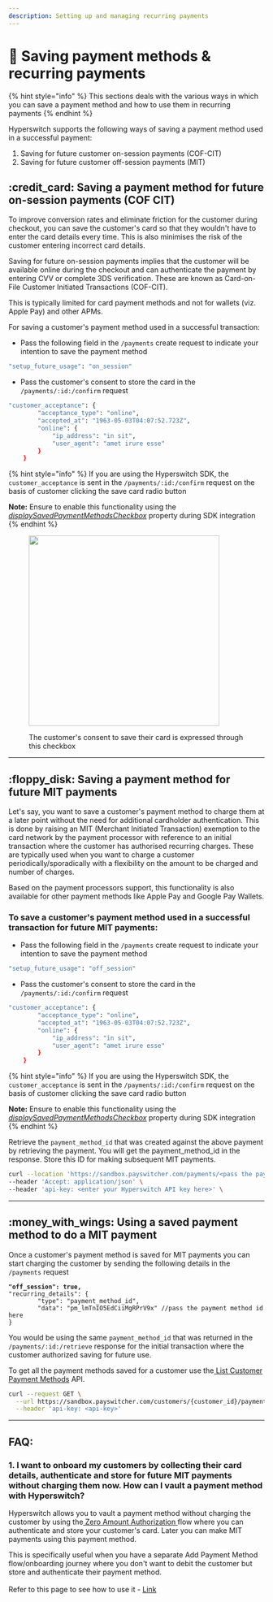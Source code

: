 ```yaml
---
description: Setting up and managing recurring payments
---
```


# 🔁 Saving payment methods & recurring payments

{% hint style="info" %}
This sections deals with the various ways in which you can save a payment method and how to use them in recurring payments
{% endhint %}

Hyperswitch supports the following ways of saving a payment method used in a successful payment:

1. Saving for future customer on-session payments (COF-CIT)
2. Saving for future customer off-session payments (MIT)

## :credit\_card: Saving a payment method for future on-session payments (COF CIT)

To improve conversion rates and eliminate friction for the customer during checkout, you can save the customer's card so that they wouldn't have to enter the card details every time. This is also minimises the risk of the customer entering incorrect card details.&#x20;

Saving for future on-session payments implies that the customer will be available online during the checkout and can authenticate the payment by entering CVV or complete 3DS verification. These are known as Card-on-File Customer Initiated Transactions (COF-CIT).

This is typically limited for card payment methods and not for wallets (viz. Apple Pay) and other APMs.

For saving a customer's payment method used in a successful transaction:

* Pass the following field in the `/payments` create request to indicate your intention to save the payment method

```bash
"setup_future_usage": "on_session"
```

* Pass the customer's consent to store the card in the `/payments/:id:/confirm` request

```bash
"customer_acceptance": {
        "acceptance_type": "online",
        "accepted_at": "1963-05-03T04:07:52.723Z",
        "online": {
            "ip_address": "in sit",
            "user_agent": "amet irure esse"
        }
    }
```

{% hint style="info" %}
If you are using the Hyperswitch SDK, the `customer_acceptance` is sent in the `/payments/:id:/confirm` request on the basis of customer clicking the save card radio button

**Note:** Ensure to enable this functionality using the [_displaySavedPaymentMethodsCheckbox_](https://docs.payswitcher.com/hyperswitch-cloud/integration-guide/web/customization#id-6.-handle-saved-payment-methods) property during SDK integration
{% endhint %}

<figure><img src="../../.gitbook/assets/Screenshot 2024-04-18 at 12.49.35 PM.png" alt="" width="375"><figcaption><p>The customer's consent to save their card is expressed through this checkbox</p></figcaption></figure>

***

## :floppy\_disk: Saving a payment method for future MIT payments

Let's say, you want to save a customer's payment method to charge them at a later point without the need for additional cardholder authentication. This is done by raising an MIT (Merchant Initiated Transaction) exemption to the card network by the payment processor with reference to an initial transaction where the customer has authorised recurring charges. These are typically used when you want to charge a customer periodically/sporadically with a flexibility on the amount to be charged and number of charges.

Based on the payment processors support, this functionality is also available for other payment methods like Apple Pay and Google Pay Wallets.

### To save a customer's payment method used in a successful transaction for future MIT payments:

* Pass the following field in the `/payments` create request to indicate your intention to save the payment method

```bash
"setup_future_usage": "off_session"
```

* Pass the customer's consent to store the card in the `/payments/:id:/confirm` request

```bash
"customer_acceptance": {
        "acceptance_type": "online",
        "accepted_at": "1963-05-03T04:07:52.723Z",
        "online": {
            "ip_address": "in sit",
            "user_agent": "amet irure esse"
        }
    }
```

{% hint style="info" %}
If you are using the Hyperswitch SDK, the `customer_acceptance` is sent in the `/payments/:id:/confirm` request on the basis of customer clicking the save card radio button

**Note:** Ensure to enable this functionality using the [_displaySavedPaymentMethodsCheckbox_](https://docs.payswitcher.com/hyperswitch-cloud/integration-guide/web/customization#id-6.-handle-saved-payment-methods) property during SDK integration
{% endhint %}

Retrieve the `payment_method_id` that was created against the above payment by retrieving the payment. You will get the payment\_method\_id in the response. Store this ID for making subsequent MIT payments.

```bash
curl --location 'https://sandbox.payswitcher.com/payments/<pass the payment_id>' \
--header 'Accept: application/json' \
--header 'api-key: <enter your Hyperswitch API key here>' \
```

***

## :money\_with\_wings: Using a saved payment method to do a MIT payment

Once a customer's payment method is saved for MIT payments you can start charging the customer by sending the following details in the `/payments` request

<pre class="language-bash"><code class="lang-bash"><strong>"off_session": true,
</strong>"recurring_details": {
        "type": "payment_method_id",
        "data": "pm_lmTnIO5EdCiiMgRPrV9x" //pass the payment method id here
}
</code></pre>

You would be using the same `payment_method_id` that was returned in the `/payments/:id:/retrieve` response for the initial transaction where the customer authorized saving for future use.

To get all the payment methods saved for a customer use the[ List Customer Payment Methods](https://api-reference.payswitcher.com/api-reference/payment-methods/list-payment-methods-for-a-customer) API.

```bash
curl --request GET \
  --url https://sandbox.payswitcher.com/customers/{customer_id}/payment_methods \
  --header 'api-key: <api-key>'
```

***

## FAQ:

### **1. I want to onboard my customers by collecting their card details, authenticate and store for future MIT payments without charging them now. How can I vault a payment method with Hyperswitch?**&#x20;

Hyperswitch allows you to vault a payment method without charging the customer by using the[ Zero Amount Authorization ](zero-amount-authorization-1.md)flow where you can authenticate and store your customer's card. Later you can make MIT payments using this payment method.

This is specifically useful when you have a separate Add Payment Method flow/onboarding journey where you don't want to debit the customer but store and authenticate their payment method.\
\
Refer to this page to see how to use it -  [Link](zero-amount-authorization-1.md)

